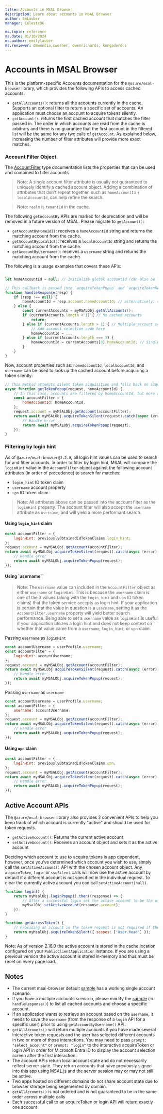 ```yaml
---
title: Accounts in MSAL Browser
description: Learn about accounts in MSAL Browser
author: EmLauber
manager: CelesteDG

ms.topic: reference
ms.date: 01/10/2024
ms.author: emilylauber
ms.reviewer: dmwendia,cwerner, owenrichards, kengaderdus
---
```


# Accounts in MSAL Browser

This is the platform-specific Accounts documentation for the `@azure/msal-browser` library, which provides the following APIs to access cached accounts:

-   `getAllAccounts()`: returns all the accounts currently in the cache. Supports an optional filter to return a specific set of accounts. An application must choose an account to acquire tokens silently.
-   `getAccount()`: returns the first cached account that matches the filter passed in. The order in which accounts are read from the cache is arbitrary and there is no guarantee that the first account in the filtered list will be the same for any two calls of `getAccount`. As explained below, increasing the number of filter attributes will provide more exact matches.

### Account Filter Object

The [AccountFilter](https://azuread.github.io/microsoft-authentication-library-for-js/ref/types/_azure_msal_common.AccountFilter.html) type documentation lists the properties that can be used and combined to filter accounts.

> Note: A single account filter attribute is usually not guaranteed to uniquely identify a cached account object. Adding a combination of attributes that don't repeat together, such as `homeAccountId` + `localAccountId`, can help refine the search.

> Note: `realm` is `tenantId` in the cache.

The following `getAccountBy` APIs are marked for deprecation and will be removed in a future version of MSAL. Please migrate to `getAccount()`:

-   `getAccountByHomeId()`: receives a `homeAccountId` string and returns the matching account from the cache.
-   `getAccountByLocalId()`: receives a `localAccountId` string and returns the matching account from the cache.
-   `getAccountByUsername()`: receives a `username` string and returns the matching account from the cache.

The following is a usage examples that covers these APIs:

```javascript

let homeAccountId = null; // Initialize global accountId (can also be localAccountId or username) used for account lookup later, ideally stored in app state

// This callback is passed into `acquireTokenPopup` and `acquireTokenRedirect` to handle the interactive auth response
function handleResponse(resp) {
    if (resp !== null) {
        homeAccountId = resp.account.homeAccountId; // alternatively: resp.account.homeAccountId or resp.account.username
    } else {
        const currentAccounts = myMSALObj.getAllAccounts();
        if (currentAccounts.length < 1) { // No cached accounts
            return;
        } else if (currentAccounts.length > 1) { // Multiple account scenario
            // Add account selection code here
            homeAccountId = ...
        } else if (currentAccounts.length === 1) {
            homeAccountId = currentAccounts[0].homeAccountId; // Single account scenario
        }
    }
}
```

Now, account properties such as: `homeAccountId`, `localAccountId`, and `username` can be used to look up the cached account before acquiring a token silently:

```javascript
// This method attempts silent token acquisition and falls back on acquireTokenPopup
async function getTokenPopup(request, homeAccountId) {
    // In this case, accounts are filtered by homeAccountId, but more attributes can be added to refine the search and increase the precision of the account filter
    const accountFilter = {
        homeAccountId: homeAccountId,
    };
    request.account = myMSALObj.getAccount(accountFilter);
    return await myMSALObj.acquireTokenSilent(request).catch(async (error) => {
        // Handle error
        return await myMSALObj.acquireTokenPopup(request);
    });
}
```

### Filtering by login hint

As of `@azure/msal-browser@3.2.0`, all login hint values can be used to search for and filter accounts. In order to filter by login hint, MSAL will compare the `loginHint` value in the `AccountFilter` object against the following account attributes (in order of precedence) to search for matches:

-   `login_hint` ID token claim
-   `username` account property
-   `upn` ID token claim

> Note: All attributes above can be passed into the account filter as the `loginHint` property. The account filter will also accept the `username` attribute as `username`, and will yield a more performant search.

#### Using `login_hint` claim

```javascript
const accountFilter = {
    loginHint: previouslyObtainedIdTokenClaims.login_hint;
};
request.account = myMSALObj.getAccount(accountFilter);
return await myMSALObj.acquireTokenSilent(request).catch(async (error) => {
    // Handle error
    return await myMSALObj.acquireTokenPopup(request);
});
```

#### Using `username``

> Note: The `username` value can included in the `AccountFilter` object as either `username` or `loginHint`. This is because the `username` claim is one of the 3 values (along with the `login_hint` and `upn` ID token claims) that the token service accepts as login hint. If your application is certain that the value in question is a `username`, setting it as the `AccountFilter.username` property will yield better search performance. Being able to set a `username` value as `loginHint` is useful if your application utilizes a login hint and does not keep context on whether that value came from a `username`, `login_hint`, or `upn` claim.

Passing `username` as `loginHint`

```javascript
const accountUsername = userProfile.username;
const accountFilter = {
    loginHint: accountUsername;
};
request.account = myMSALObj.getAccount(accountFilter);
return await myMSALObj.acquireTokenSilent(request).catch(async (error) => {
    // Handle error
    return await myMSALObj.acquireTokenPopup(request);
});
```

Passing `username` as `username`

```javascript
const accountUsername = userProfile.username;
const accountFilter = {
    username: accountUsername;
};
request.account = myMSALObj.getAccount(accountFilter);
return await myMSALObj.acquireTokenSilent(request).catch(async (error) => {
    // Handle error
    return await myMSALObj.acquireTokenPopup(request);
});
```

#### Using `upn` claim

```javascript
const accountFilter = {
    loginHint: previouslyObtainedIdTokenClaims.upn;
};
request.account = myMSALObj.getAccount(accountFilter);
return await myMSALObj.acquireTokenSilent(request).catch(async (error) => {
    // Handle error
    return await myMSALObj.acquireTokenPopup(request);
});
```

## Active Account APIs

The `@azure/msal-browser` library also provides 2 convenient APIs to help you keep track of which account is currently "active" and should be used for token requests.

-   `getActiveAccount()`: Returns the current active account
-   `setActiveAccount()`: Receives an account object and sets it as the active account

Deciding which account to use to acquire tokens is app dependent, however, once you've determined which account you wish to use, simply call the `setActiveAccount()` API with the chosen account object. Any `acquireToken`, `login` or `ssoSilent` calls will now use the active account by default if a different account is not specified in the individual request. To clear the currently active account you can call `setActiveAccount(null)`.

```javascript
function login() {
    return myMsalObj.loginPopup().then((response) => {
        // After a successful login set the active account to be the user that just logged in
        myMsalObj.setActiveAccount(response.account);
    });
}

function getAccessToken() {
    // Providing an account in the token request is not required if there is an active account set
    return myMsalObj.acquireTokenSilent({ scopes: ["User.Read"] });
}
```

Note: As of version 2.16.0 the active account is stored in the cache location configured on your `PublicClientApplication` instance. If you are using a previous version the active account is stored in-memory and thus must be reset on every page load.

## Notes

-   The current msal-browser default [sample](https://github.com/AzureAD/microsoft-authentication-library-for-js/tree/dev/samples/msal-browser-samples/VanillaJSTestApp2.0/) has a working single account scenario.
-   If you have a multiple accounts scenario, please modify the [sample](https://github.com/AzureAD/microsoft-authentication-library-for-js/tree/dev/samples/msal-browser-samples/VanillaJSTestApp2.0/app/default/auth.js) (in `handleResponse()`) to list all cached accounts and choose a specific account.
-   If an application wants to retrieve an account based on the `username`, it needs to save the `username` (from the response of a `login` API for a specific user) prior to using `getAccountByUsername()` API.
-   `getAllAccounts()` will return multiple accounts if you have made several interactive token requests and the user has selected different accounts in two or more of those interactions. You may need to pass `prompt: "select_account"` or `prompt: "login"` to the interactive acquireToken or login API in order for Microsoft Entra ID to display the account selection screen after the first interaction.
-   The account APIs return local account state and do not necessarily reflect server state. They return accounts that have previously signed into this app using MSAL.js and the server session may or may not still be active.
-   Two apps hosted on different domains do not share account state due to browser storage being segemented by domain.
-   `getAllAccounts()` is not ordered and is not guaranteed to be in the same order across multiple calls
-   Each successful call to an acquireToken or login API will return exactly one account
